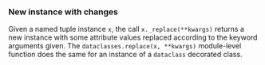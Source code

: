 ### New instance with changes

Given a named tuple instance `x`, the call `x._replace(**kwargs)` returns a new instance with some attribute values replaced according to the keyword arguments given. The `dataclasses.replace(x, **kwargs)` module-level function does the same for an instance of a `dataclass` decorated class.